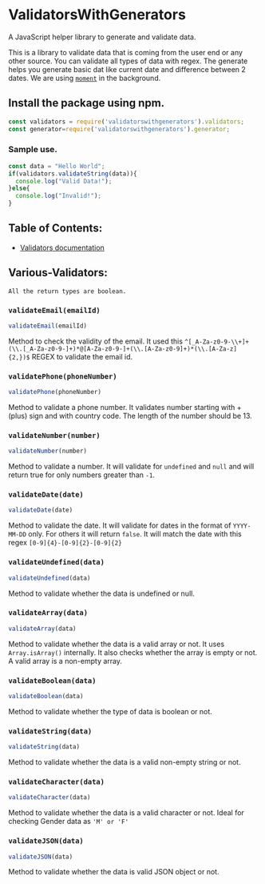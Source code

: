 # ValidatorsWithGenerators
A JavaScript helper library to generate and validate data. 

This is a library to validate data that is coming from the user end or any other source. You can validate all types of data with regex. The generate helps you generate basic dat like current date and difference between 2 dates. We are using [`moment`](https://github.com/moment/moment) in the background. 


## Install the package using npm. 

```javascript
const validators = require('validatorswithgenerators').validators;
const generator=require('validatorswithgenerators').generator;
```
### Sample use. 

```javascript
const data = "Hello World";
if(validators.validateString(data)){
  console.log("Valid Data!");
}else{
  console.log("Invalid!");
} 
```

## Table of Contents: 
* [Validators documentation](#various-validators)

## Various-Validators: 

`All the return types are boolean.`

### `validateEmail(emailId)` 
```javascript
validateEmail(emailId)
```
Method to check the validity of the email. It used this ```^[_A-Za-z0-9-\\+]+(\\.[_A-Za-z0-9-]+)*@[A-Za-z0-9-]+(\\.[A-Za-z0-9]+)*(\\.[A-Za-z]                                      {2,})$``` REGEX to validate the email id. 

### `validatePhone(phoneNumber)` 
```javascript
validatePhone(phoneNumber)
```

Method to validate a phone number. It validates number starting with +(plus) sign and with country code. The length of the number should be 13. 
 
### `validateNumber(number)` 
```javascript
validateNumber(number)
```

Method to validate a number. It will validate for `undefined` and `null` and will return true for only numbers greater than `-1`. 
 
 ### `validateDate(date)` 
 ```javascript
validateDate(date)
```

 Method to validate the date. It will validate for dates in the format of `YYYY-MM-DD` only. For others it will return `false`. It will match the date with this regex `[0-9]{4}-[0-9]{2}-[0-9]{2}`
 
### `validateUndefined(data)` 
```javascript
validateUndefined(data)
```

Method to validate whether the data is undefined or null. 

### `validateArray(data)` 
```javascript
validateArray(data)
```
Method to validate whether the data is a valid array or not. It uses `Array.isArray()` internally. It also checks whether the array is empty or not. A valid array is a non-empty array. 

### `validateBoolean(data)`
```javascript
validateBoolean(data)
```

Method to validate whether the type of data is boolean or not. 

### `validateString(data)`
```javascript
validateString(data)
```

Method to validate whether the data is a valid non-empty string or not. 

### `validateCharacter(data)`
```javascript
validateCharacter(data)
```

Method to validate whether the data is a valid character or not. Ideal for checking Gender data as `'M' or 'F'`

### `validateJSON(data)`
```javascript
validateJSON(data)
```

Method to validate whether the data is valid JSON object or not. 
